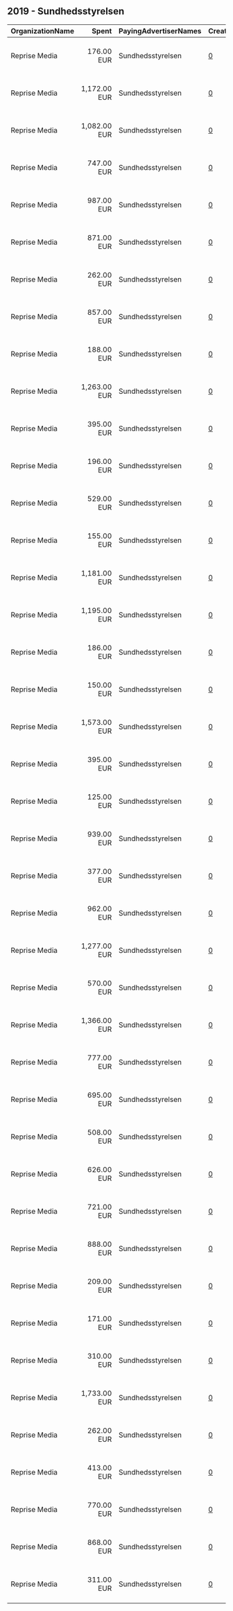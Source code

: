 ## 2019 - Sundhedsstyrelsen 
|OrganizationName|Spent|PayingAdvertiserNames|CreativeUrls|Impressions|Genders|AgeBrackets|CountryCodes|BillingAddresses|CandidateBallotInformation|
|:---|---:|:---|:---|---:|:---|:---|:---|:---|:---|
|Reprise Media|176.00 EUR|Sundhedsstyrelsen|[0](https://www.snap.com/political-ads/asset/7d646a14284a3032012122d2d786b430dea709801c0d002a9d8fb9e32c511519?mediaType=jpg)|166,281|MALE|14-19|denmark|"Skt. Petri Passage 52 ,København K,1165,DK"||
|Reprise Media|1,172.00 EUR|Sundhedsstyrelsen|[0](https://www.snap.com/political-ads/asset/5169a9b3f8b876b7f919a4c59216076aeb5cbae499a05a7e7551736defa4e978?mediaType=mp4)|443,052|MALE|20-24|denmark|"Skt. Petri Passage 52 ,København K,1165,DK"||
|Reprise Media|1,082.00 EUR|Sundhedsstyrelsen|[0](https://www.snap.com/political-ads/asset/2555cff2e27ee913164ecbee885de156cbe79c4c5f37d9633fdbe0b27400cd38?mediaType=mp4)|470,491|FEMALE|20-24|denmark|"Skt. Petri Passage 52 ,København K,1165,DK"||
|Reprise Media|747.00 EUR|Sundhedsstyrelsen|[0](https://www.snap.com/political-ads/asset/a791a33e7f547e8db3622e8bbc69d2dc04697709a55d03cb8edee4f3629f7f4b?mediaType=mp4)|472,814|FEMALE|14-19|denmark|"Skt. Petri Passage 52 ,København K,1165,DK"||
|Reprise Media|987.00 EUR|Sundhedsstyrelsen|[0](https://www.snap.com/political-ads/asset/081b57d02ca6e8f10c789e731c06d6cee4743e02ad2dd7d9aa39f78841ab05b2?mediaType=mp4)|436,204|FEMALE|20-24|denmark|"Skt. Petri Passage 52 ,København K,1165,DK"||
|Reprise Media|871.00 EUR|Sundhedsstyrelsen|[0](https://www.snap.com/political-ads/asset/5169a9b3f8b876b7f919a4c59216076aeb5cbae499a05a7e7551736defa4e978?mediaType=mp4)|330,759|FEMALE|20-24|denmark|"Skt. Petri Passage 52 ,København K,1165,DK"||
|Reprise Media|262.00 EUR|Sundhedsstyrelsen|[0](https://www.snap.com/political-ads/asset/7b8e3992542e66af524d1e3d88968dcbdbd3f123bdb566243a10b18a42a58d06?mediaType=mp4)|126,477|FEMALE|14-19|denmark|"Skt. Petri Passage 52 ,København K,1165,DK"||
|Reprise Media|857.00 EUR|Sundhedsstyrelsen|[0](https://www.snap.com/political-ads/asset/5169a9b3f8b876b7f919a4c59216076aeb5cbae499a05a7e7551736defa4e978?mediaType=mp4)|348,956|FEMALE|16-19|denmark|"Skt. Petri Passage 52 ,København K,1165,DK"||
|Reprise Media|188.00 EUR|Sundhedsstyrelsen|[0](https://www.snap.com/political-ads/asset/8463d1225ffa4c05ea558c545e4a83b2b09eda1695c96112ec29ebcf27a54a7b?mediaType=jpg)|178,105|MALE|14-19|denmark|"Skt. Petri Passage 52 ,København K,1165,DK"||
|Reprise Media|1,263.00 EUR|Sundhedsstyrelsen|[0](https://www.snap.com/political-ads/asset/35a5c3de90b868ca9c16f1e56e527fab27de7519d8a02b58a01e6156fb6743ee?mediaType=mp4)|464,352|FEMALE|20-24|denmark|"Skt. Petri Passage 52 ,København K,1165,DK"||
|Reprise Media|395.00 EUR|Sundhedsstyrelsen|[0](https://www.snap.com/political-ads/asset/f6c8b9feb994a0bdd5016a7bc486fe35ee053ffac33a5ca4667e4c27311fb4a1?mediaType=mp4)|206,107|MALE|14-19|denmark|"Skt. Petri Passage 52 ,København K,1165,DK"||
|Reprise Media|196.00 EUR|Sundhedsstyrelsen|[0](https://www.snap.com/political-ads/asset/97677ad1aaef1b550478319cc24f9cba90e0caabc9eef5637f08ced28c3b73d7?mediaType=jpg)|189,069|FEMALE|14-19|denmark|"Skt. Petri Passage 52 ,København K,1165,DK"||
|Reprise Media|529.00 EUR|Sundhedsstyrelsen|[0](https://www.snap.com/political-ads/asset/8437e5b9cd2b10d603421eaf4900259ea073cec1baf532eee61743975af6c81b?mediaType=jpg)|499,873|MALE|14-19|denmark|"Skt. Petri Passage 52 ,København K,1165,DK"||
|Reprise Media|155.00 EUR|Sundhedsstyrelsen|[0](https://www.snap.com/political-ads/asset/2f303a1848736985ebfdf4aae8d0f02733cd1ae663dd7e966ff4588862a24495?mediaType=jpg)|148,069|MALE|14-19|denmark|"Skt. Petri Passage 52 ,København K,1165,DK"||
|Reprise Media|1,181.00 EUR|Sundhedsstyrelsen|[0](https://www.snap.com/political-ads/asset/081b57d02ca6e8f10c789e731c06d6cee4743e02ad2dd7d9aa39f78841ab05b2?mediaType=mp4)|490,268|MALE|20-24|denmark|"Skt. Petri Passage 52 ,København K,1165,DK"||
|Reprise Media|1,195.00 EUR|Sundhedsstyrelsen|[0](https://www.snap.com/political-ads/asset/5169a9b3f8b876b7f919a4c59216076aeb5cbae499a05a7e7551736defa4e978?mediaType=mp4)|500,492|MALE|16-19|denmark|"Skt. Petri Passage 52 ,København K,1165,DK"||
|Reprise Media|186.00 EUR|Sundhedsstyrelsen|[0](https://www.snap.com/political-ads/asset/7d646a14284a3032012122d2d786b430dea709801c0d002a9d8fb9e32c511519?mediaType=jpg)|179,036|FEMALE|14-19|denmark|"Skt. Petri Passage 52 ,København K,1165,DK"||
|Reprise Media|150.00 EUR|Sundhedsstyrelsen|[0](https://www.snap.com/political-ads/asset/7865bc9aa05d160e7ccc11e8ca75faa1d7996dbcf5a7ec040acfcffd0c0d9ed3?mediaType=jpg)|144,794|FEMALE|14-19|denmark|"Skt. Petri Passage 52 ,København K,1165,DK"||
|Reprise Media|1,573.00 EUR|Sundhedsstyrelsen|[0](https://www.snap.com/political-ads/asset/2555cff2e27ee913164ecbee885de156cbe79c4c5f37d9633fdbe0b27400cd38?mediaType=mp4)|735,343|FEMALE|16-19|denmark|"Skt. Petri Passage 52 ,København K,1165,DK"||
|Reprise Media|395.00 EUR|Sundhedsstyrelsen|[0](https://www.snap.com/political-ads/asset/f6c8b9feb994a0bdd5016a7bc486fe35ee053ffac33a5ca4667e4c27311fb4a1?mediaType=mp4)|205,272|FEMALE|14-19|denmark|"Skt. Petri Passage 52 ,København K,1165,DK"||
|Reprise Media|125.00 EUR|Sundhedsstyrelsen|[0](https://www.snap.com/political-ads/asset/7865bc9aa05d160e7ccc11e8ca75faa1d7996dbcf5a7ec040acfcffd0c0d9ed3?mediaType=jpg)|118,327|MALE|14-19|denmark|"Skt. Petri Passage 52 ,København K,1165,DK"||
|Reprise Media|939.00 EUR|Sundhedsstyrelsen|[0](https://www.snap.com/political-ads/asset/35a5c3de90b868ca9c16f1e56e527fab27de7519d8a02b58a01e6156fb6743ee?mediaType=mp4)|394,382|MALE|16-19|denmark|"Skt. Petri Passage 52 ,København K,1165,DK"||
|Reprise Media|377.00 EUR|Sundhedsstyrelsen|[0](https://www.snap.com/political-ads/asset/2f303a1848736985ebfdf4aae8d0f02733cd1ae663dd7e966ff4588862a24495?mediaType=jpg)|361,431|FEMALE|14-19|denmark|"Skt. Petri Passage 52 ,København K,1165,DK"||
|Reprise Media|962.00 EUR|Sundhedsstyrelsen|[0](https://www.snap.com/political-ads/asset/35a5c3de90b868ca9c16f1e56e527fab27de7519d8a02b58a01e6156fb6743ee?mediaType=mp4)|361,583|MALE|20-24|denmark|"Skt. Petri Passage 52 ,København K,1165,DK"||
|Reprise Media|1,277.00 EUR|Sundhedsstyrelsen|[0](https://www.snap.com/political-ads/asset/35a5c3de90b868ca9c16f1e56e527fab27de7519d8a02b58a01e6156fb6743ee?mediaType=mp4)|492,436|FEMALE|16-19|denmark|"Skt. Petri Passage 52 ,København K,1165,DK"||
|Reprise Media|570.00 EUR|Sundhedsstyrelsen|[0](https://www.snap.com/political-ads/asset/4303dd7c624805e44cdbcc0551c3d2ff1e09557ec020c04f098c18ce2e3425b2?mediaType=mp4)|283,609|FEMALE|14-19|denmark|"Skt. Petri Passage 52 ,København K,1165,DK"||
|Reprise Media|1,366.00 EUR|Sundhedsstyrelsen|[0](https://www.snap.com/political-ads/asset/081b57d02ca6e8f10c789e731c06d6cee4743e02ad2dd7d9aa39f78841ab05b2?mediaType=mp4)|640,748|FEMALE|16-19|denmark|"Skt. Petri Passage 52 ,København K,1165,DK"||
|Reprise Media|777.00 EUR|Sundhedsstyrelsen|[0](https://www.snap.com/political-ads/asset/ce3d392c91af76e8ccb8f5c9680cb5b1ffc23a6412402ec28b993df90b54af39?mediaType=mp4)|376,845|MALE|14-19|denmark|"Skt. Petri Passage 52 ,København K,1165,DK"||
|Reprise Media|695.00 EUR|Sundhedsstyrelsen|[0](https://www.snap.com/political-ads/asset/ede3aae7e9fa2f95cbee219fd61185610a6541e7414e0c4623e7f31cc9116193?mediaType=mp4)|449,820|MALE|14-19|denmark|"Skt. Petri Passage 52 ,København K,1165,DK"||
|Reprise Media|508.00 EUR|Sundhedsstyrelsen|[0](https://www.snap.com/political-ads/asset/4303dd7c624805e44cdbcc0551c3d2ff1e09557ec020c04f098c18ce2e3425b2?mediaType=mp4)|255,171|MALE|14-19|denmark|"Skt. Petri Passage 52 ,København K,1165,DK"||
|Reprise Media|626.00 EUR|Sundhedsstyrelsen|[0](https://www.snap.com/political-ads/asset/ab4b845dadfe4d976ef733e1a4f380944cf0df037fb66d4ba00a2cd7463d9639?mediaType=mp4)|396,252|FEMALE|14-19|denmark|"Skt. Petri Passage 52 ,København K,1165,DK"||
|Reprise Media|721.00 EUR|Sundhedsstyrelsen|[0](https://www.snap.com/political-ads/asset/d9a9f9a9f5da49bebf92b709cfed260c46c65405b5f1d9fbd008353399924790?mediaType=mp4)|446,114|MALE|14-19|denmark|"Skt. Petri Passage 52 ,København K,1165,DK"||
|Reprise Media|888.00 EUR|Sundhedsstyrelsen|[0](https://www.snap.com/political-ads/asset/2555cff2e27ee913164ecbee885de156cbe79c4c5f37d9633fdbe0b27400cd38?mediaType=mp4)|384,063|MALE|20-24|denmark|"Skt. Petri Passage 52 ,København K,1165,DK"||
|Reprise Media|209.00 EUR|Sundhedsstyrelsen|[0](https://www.snap.com/political-ads/asset/97677ad1aaef1b550478319cc24f9cba90e0caabc9eef5637f08ced28c3b73d7?mediaType=jpg)|198,260|MALE|14-19|denmark|"Skt. Petri Passage 52 ,København K,1165,DK"||
|Reprise Media|171.00 EUR|Sundhedsstyrelsen|[0](https://www.snap.com/political-ads/asset/33309e68b48f555d01316ca74b92165407deb9aa407bfbaa22329b6d73a2ac97?mediaType=jpg)|165,304|FEMALE|14-19|denmark|"Skt. Petri Passage 52 ,København K,1165,DK"||
|Reprise Media|310.00 EUR|Sundhedsstyrelsen|[0](https://www.snap.com/political-ads/asset/bcfdecd51f41ddf6c1bb22a9201a4d0595aed3e3a229f5f7e3edfc12657d5d7a?mediaType=mp4)|154,562|FEMALE|14-19|denmark|"Skt. Petri Passage 52 ,København K,1165,DK"||
|Reprise Media|1,733.00 EUR|Sundhedsstyrelsen|[0](https://www.snap.com/political-ads/asset/081b57d02ca6e8f10c789e731c06d6cee4743e02ad2dd7d9aa39f78841ab05b2?mediaType=mp4)|794,235|MALE|16-19|denmark|"Skt. Petri Passage 52 ,København K,1165,DK"||
|Reprise Media|262.00 EUR|Sundhedsstyrelsen|[0](https://www.snap.com/political-ads/asset/8463d1225ffa4c05ea558c545e4a83b2b09eda1695c96112ec29ebcf27a54a7b?mediaType=jpg)|253,137|FEMALE|14-19|denmark|"Skt. Petri Passage 52 ,København K,1165,DK"||
|Reprise Media|413.00 EUR|Sundhedsstyrelsen|[0](https://www.snap.com/political-ads/asset/bcfdecd51f41ddf6c1bb22a9201a4d0595aed3e3a229f5f7e3edfc12657d5d7a?mediaType=mp4)|208,697|MALE|14-19|denmark|"Skt. Petri Passage 52 ,København K,1165,DK"||
|Reprise Media|770.00 EUR|Sundhedsstyrelsen|[0](https://www.snap.com/political-ads/asset/e6ad79c74d683b1cd6843310b76ba03a467cc8935bab06ae28d5b85188c8d532?mediaType=mp4)|474,125|FEMALE|14-19|denmark|"Skt. Petri Passage 52 ,København K,1165,DK"||
|Reprise Media|868.00 EUR|Sundhedsstyrelsen|[0](https://www.snap.com/political-ads/asset/ce3d392c91af76e8ccb8f5c9680cb5b1ffc23a6412402ec28b993df90b54af39?mediaType=mp4)|423,906|FEMALE|14-19|denmark|"Skt. Petri Passage 52 ,København K,1165,DK"||
|Reprise Media|311.00 EUR|Sundhedsstyrelsen|[0](https://www.snap.com/political-ads/asset/7b8e3992542e66af524d1e3d88968dcbdbd3f123bdb566243a10b18a42a58d06?mediaType=mp4)|161,974|MALE|14-19|denmark|"Skt. Petri Passage 52 ,København K,1165,DK"||
